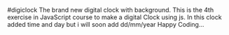 #digiclock
The brand new digital clock with background. This is the 4th exercise in JavaScript course to make a digital Clock using js.
In this clock added time and day but i will soon add dd/mm/year 
Happy Coding...
